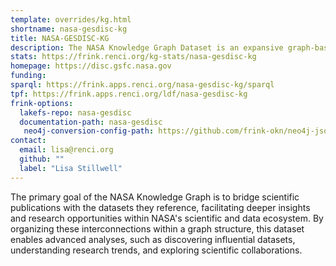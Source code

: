 ```yaml
---
template: overrides/kg.html
shortname: nasa-gesdisc-kg
title: NASA-GESDISC-KG
description: The NASA Knowledge Graph Dataset is an expansive graph-based dataset designed to integrate and interconnect information about satellite datasets, scientific publications, instruments, platforms, projects, data centers, and science keywords. This knowledge graph is particularly focused on datasets managed by NASA's Distributed Active Archive Centers (DAACs), which are NASA's data repositories responsible for archiving and distributing scientific data. In addition to NASA DAACs, the graph includes datasets from 184 data providers worldwide, including various government agencies and academic institutions.
stats: https://frink.renci.org/kg-stats/nasa-gesdisc-kg
homepage: https://disc.gsfc.nasa.gov
funding:
sparql: https://frink.apps.renci.org/nasa-gesdisc-kg/sparql
tpf: https://frink.apps.renci.org/ldf/nasa-gesdisc-kg
frink-options:
  lakefs-repo: nasa-gesdisc
  documentation-path: nasa-gesdisc
   neo4j-conversion-config-path: https://github.com/frink-okn/neo4j-json-to-ttl/blob/main/conf/nasa.yaml
contact:
  email: lisa@renci.org  
  github: ""
  label: "Lisa Stillwell"
---
```

The primary goal of the NASA Knowledge Graph is to bridge scientific publications with the datasets they reference, facilitating deeper insights and research opportunities within NASA's scientific and data ecosystem. By organizing these interconnections within a graph structure, this dataset enables advanced analyses, such as discovering influential datasets, understanding research trends, and exploring scientific collaborations. 
